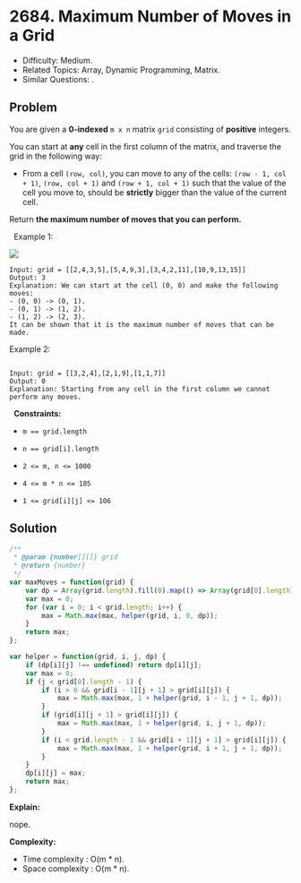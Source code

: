 # 2684. Maximum Number of Moves in a Grid

- Difficulty: Medium.
- Related Topics: Array, Dynamic Programming, Matrix.
- Similar Questions: .

## Problem

You are given a **0-indexed** `m x n` matrix `grid` consisting of **positive** integers.

You can start at **any** cell in the first column of the matrix, and traverse the grid in the following way:


	
- From a cell `(row, col)`, you can move to any of the cells: `(row - 1, col + 1)`, `(row, col + 1)` and `(row + 1, col + 1)` such that the value of the cell you move to, should be **strictly** bigger than the value of the current cell.


Return **the **maximum** number of **moves** that you can perform.**

 
Example 1:

![](https://assets.leetcode.com/uploads/2023/04/11/yetgriddrawio-10.png)

```
Input: grid = [[2,4,3,5],[5,4,9,3],[3,4,2,11],[10,9,13,15]]
Output: 3
Explanation: We can start at the cell (0, 0) and make the following moves:
- (0, 0) -> (0, 1).
- (0, 1) -> (1, 2).
- (1, 2) -> (2, 3).
It can be shown that it is the maximum number of moves that can be made.
```

Example 2:

```

Input: grid = [[3,2,4],[2,1,9],[1,1,7]]
Output: 0
Explanation: Starting from any cell in the first column we cannot perform any moves.
```

 
**Constraints:**


	
- `m == grid.length`
	
- `n == grid[i].length`
	
- `2 <= m, n <= 1000`
	
- `4 <= m * n <= 105`
	
- `1 <= grid[i][j] <= 106`



## Solution

```javascript
/**
 * @param {number[][]} grid
 * @return {number}
 */
var maxMoves = function(grid) {
    var dp = Array(grid.length).fill(0).map(() => Array(grid[0].length));
    var max = 0;
    for (var i = 0; i < grid.length; i++) {
        max = Math.max(max, helper(grid, i, 0, dp));
    }
    return max;
};

var helper = function(grid, i, j, dp) {
    if (dp[i][j] !== undefined) return dp[i][j];
    var max = 0;
    if (j < grid[0].length - 1) {
        if (i > 0 && grid[i - 1][j + 1] > grid[i][j]) {
            max = Math.max(max, 1 + helper(grid, i - 1, j + 1, dp));
        }
        if (grid[i][j + 1] > grid[i][j]) {
            max = Math.max(max, 1 + helper(grid, i, j + 1, dp));
        }
        if (i < grid.length - 1 && grid[i + 1][j + 1] > grid[i][j]) {
            max = Math.max(max, 1 + helper(grid, i + 1, j + 1, dp));
        }
    }
    dp[i][j] = max;
    return max;
};
```

**Explain:**

nope.

**Complexity:**

* Time complexity : O(m * n).
* Space complexity : O(m * n).
